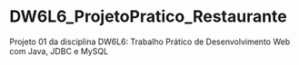 # DW6L6_ProjetoPratico_Restaurante
Projeto 01 da disciplina DW6L6: Trabalho Prático de Desenvolvimento Web com Java, JDBC e MySQL
